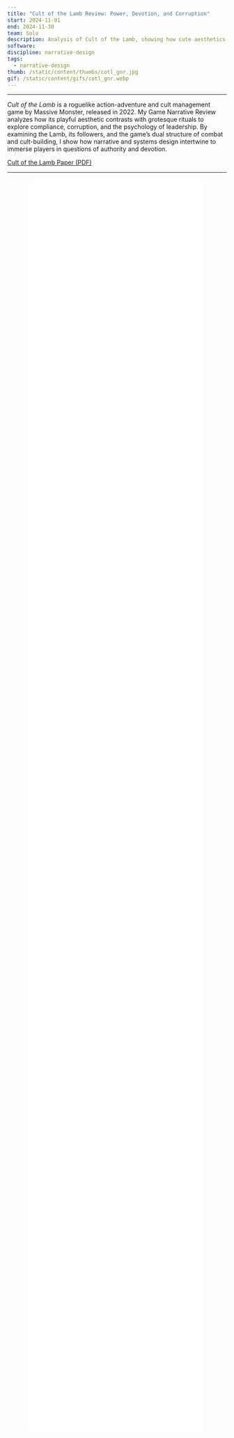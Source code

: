 ```yaml
---
title: "Cult of the Lamb Review: Power, Devotion, and Corruption"
start: 2024-11-01
end: 2024-11-30
team: Solo
description: Analysis of Cult of the Lamb, showing how cute aesthetics and grotesque mechanics fuse to examine power, devotion, and the corruption of leadership
software:
discipline: narrative-design
tags:
  - narrative-design
thumb: /static/content/thumbs/cotl_gnr.jpg
gif: /static/content/gifs/cotl_gnr.webp
---
```

---

*Cult of the Lamb* is a roguelike action-adventure and cult management game by Massive Monster, released in 2022. My Game Narrative Review analyzes how its playful aesthetic contrasts with grotesque rituals to explore compliance, corruption, and the psychology of leadership. By examining the Lamb, its followers, and the game’s dual structure of combat and cult-building, I show how narrative and systems design intertwine to immerse players in questions of authority and devotion.

[Cult of the Lamb Paper (PDF)](ShchVasilisa_GNR2025_CultoftheLamb.pdf)

---

<div style="display:flex; justify-content:center; width:100%;">
  <div style="width:80%; height:72vh;">
    <iframe 
      src="ShchVasilisa_GNR2025_CultoftheLamb.pdf" 
      style="border:none; width:100%; height:100%;" 
    ></iframe>
  </div>
</div>